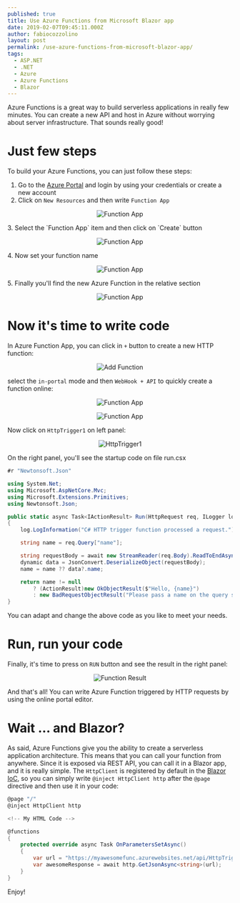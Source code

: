 ```yaml
---
published: true
title: Use Azure Functions from Microsoft Blazor app
date: 2019-02-07T09:45:11.000Z
author: fabiocozzolino
layout: post
permalink: /use-azure-functions-from-microsoft-blazor-app/
tags:
  - ASP.NET
  - .NET
  - Azure
  - Azure Functions
  - Blazor
---
```

Azure Functions is a great way to build serverless applications in really few minutes. You can create a new API and host in Azure without worrying about server infrastructure. That sounds really good!

# Just few steps
To build your Azure Functions, you can just follow these steps:

1. Go to the [Azure Portal](https://portal.azure.com) and login by using your credentials or create a new account
2. Click on `New Resources` and then write `Function App`
<p align="center">
  <img src="/assets/img/new-function-app.png" alt="Function App">
</p>
3. Select the `Function App` item and then click on `Create` button
<p align="center">
  <img src="/assets/img/new-function-app-link.png" alt="Function App">
</p>
4. Now set your function name
<p align="center">
  <img src="/assets/img/new-function-name.png" alt="Function App">
</p>
5. Finally you'll find the new Azure Function in the relative section
<p align="center">
  <img src="/assets/img/functions-link.png" alt="Function App">
</p>

# Now it's time to write code
In Azure Function App, you can click in `+` button to create a new HTTP function:
<p align="center">
  <img src="/assets/img/add-function.png" alt="Add Function">
</p>

select the `in-portal` mode and then `WebHook + API` to quickly create a function online:
<p align="center">
  <img src="/assets/img/in-portal-function.png" alt="Function App">
</p>
<p align="center">
  <img src="/assets/img/in-portal-function-webhook.png" alt="Function App">
</p>

Now click on `HttpTrigger1` on left panel:
<p align="center">
  <img src="/assets/img/in-portal-function-httptrigger.png" alt="HttpTrigger1">
</p>

On the right panel, you'll see the startup code on file run.csx

```csharp
#r "Newtonsoft.Json"

using System.Net;
using Microsoft.AspNetCore.Mvc;
using Microsoft.Extensions.Primitives;
using Newtonsoft.Json;

public static async Task<IActionResult> Run(HttpRequest req, ILogger log)
{
    log.LogInformation("C# HTTP trigger function processed a request.");

    string name = req.Query["name"];

    string requestBody = await new StreamReader(req.Body).ReadToEndAsync();
    dynamic data = JsonConvert.DeserializeObject(requestBody);
    name = name ?? data?.name;

    return name != null
        ? (ActionResult)new OkObjectResult($"Hello, {name}")
        : new BadRequestObjectResult("Please pass a name on the query string or in the request body");
}
```

You can adapt and change the above code as you like to meet your needs.

# Run, run your code
Finally, it's time to press on `RUN` button and see the result in the right panel:
<p align="center">
  <img src="/assets/img/in-portal-function-result.png" alt="Function Result">
</p>

And that's all! You can write Azure Function triggered by HTTP requests by using the online portal editor.

# Wait ... and Blazor?
As said, Azure Functions give you the ability to create a serverless application architecture. This means that you can call your function from anywhere. Since it is exposed via REST API, you can call it in a Blazor app, and it is really simple. The `HttpClient` is registered by default in the [Blazor IoC](http://learn-blazor.com/architecture/dependency-injection/), so you can simply write `@inject HttpClient http` after the `@page` directive and then use it in your code:

```csharp
@page "/"
@inject HttpClient http

<!-- My HTML Code -->

@functions
{
    protected override async Task OnParametersSetAsync()
    {
        var url = "https://myawesomefunc.azurewebsites.net/api/HttpTrigger1?code=hIxLyOrcHlliT...W8aGprWLNLQ==";
        var awesomeResponse = await http.GetJsonAsync<string>(url);
    }
}
```

Enjoy!
